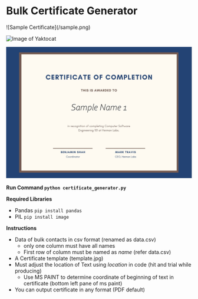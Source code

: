 <h1>Bulk Certificate Generator</h1>

<p>
   ![Sample Certificate](/sample.png)
   
   ![Image of Yaktocat](https://octodex.github.com/images/yaktocat.png)
   
   <img src="sample.png">

**Run Command ```python certificate_generator.py```**

**Required Libraries**
- Pandas ```pip install pandas```
- PIL   ```pip install image```

**Instructions**
* Data of bulk contacts in csv format (renamed as data.csv)
    * only one column must have all names
    * First row of column must be named as *name* (refer data.csv)
* A Certificate template (template.jpg)
* Must adjust the location of Text using *location* in code (hit and trial while producing)
    * Use MS PAINT to determine coordinate of beginning of text in certificate (bottom left pane of ms paint)
* You can output certificate in any format (PDF default)
